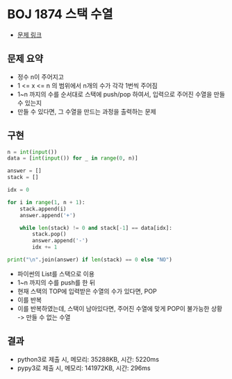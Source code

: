 # BOJ 1874 스택 수열

- [문제 링크](https://www.acmicpc.net/problem/1874)

## 문제 요약

- 정수 n이 주어지고
- 1 <= x <= n 의 범위에서 n개의 수가 각각 1번씩 주어짐
- 1~n 까지의 수를 순서대로 스택에 push/pop 하여서, 입력으로 주어진 수열을 만들 수 있는지
- 만들 수 있다면, 그 수열을 만드는 과정을 출력하는 문제

## 구현

```python
n = int(input())
data = [int(input()) for _ in range(0, n)]

answer = []
stack = []

idx = 0

for i in range(1, n + 1):
    stack.append(i)
    answer.append('+')

    while len(stack) != 0 and stack[-1] == data[idx]:
        stack.pop()
        answer.append('-')
        idx += 1

print("\n".join(answer) if len(stack) == 0 else "NO")

```

- 파이썬의 List를 스택으로 이용
- 1~n 까지의 수를 push를 한 뒤
- 현재 스택의 TOP에 입력받은 수열의 수가 있다면, POP
- 이를 반복
- 이를 반복하였는데, 스택이 남아있다면, 주어진 수열에 맞게 POP이 불가능한 상황 -> 만들 수 없는 수열

## 결과

- python3로 제출 시, 메모리: 35288KB, 시간: 5220ms
- pypy3로 제출 시, 메모리: 141972KB, 시간: 296ms
